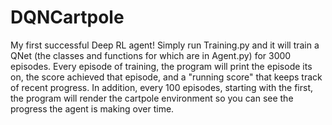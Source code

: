 # DQNCartpole

My first successful Deep RL agent! Simply run Training.py and it will train a QNet (the classes and functions for which are in Agent.py) for 3000 episodes. Every episode of training, the program will print the episode its on, the score achieved that episode, and a "running score" that keeps track of recent progress. In addition, every 100 episodes, starting with the first, the program will render the cartpole environment so you can see the progress the agent is making over time.
